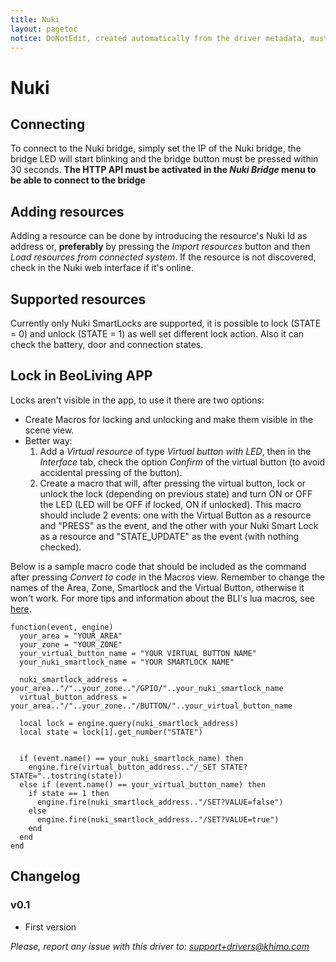 ```yaml
---
title: Nuki
layout: pagetoc
notice: DoNotEdit, created automatically from the driver metadata, must be updated on the driver itself
---
```

# Nuki 

## Connecting
To connect to the Nuki bridge, simply set the IP of the Nuki bridge, the bridge LED will start blinking and the bridge button must be pressed within 30 seconds.
**The HTTP API must be activated in the *Nuki Bridge* menu to be able to connect to the bridge**


## Adding resources
Adding a resource can be done by introducing the resource's Nuki Id as address or, **preferably** by pressing the *Import resources* button and then *Load
resources from connected system*. If the resource is not discovered, check in the Nuki web interface if it's online.

## Supported resources
Currently only Nuki SmartLocks are supported, it is possible to lock (STATE = 0) and unlock (STATE = 1) as well set different lock action. Also it can check the battery, door and connection states.

## Lock in BeoLiving APP
Locks aren't visible in the app, to use it there are two options:
- Create Macros for locking and unlocking and make them visible in the scene view.
- Better way:
	1. Add a *Virtual resource* of type *Virtual button with LED*, then in the *Interface* tab, check the option *Confirm* of the virtual button (to avoid accidental pressing of the button).
	2. Create a macro that will, after pressing the virtual button, lock or unlock the lock (depending on previous state) and turn ON or OFF the LED (LED will be OFF if locked, ON if unlocked). 
	This macro should include 2 events: one with the Virtual Button as a resource and "PRESS" as the event, and the other with your Nuki Smart Lock as a resource and "STATE_UPDATE" as the event (with nothing checked). 
	
Below is a sample macro code that should be included as the command after pressing *Convert to code* in the Macros view. Remember to change the names of the Area, Zone, Smartlock and the Virtual Button, otherwise it won't work. 
For more tips and information about the BLI's lua macros, see [here](../../bli-guides/manuals/howto-lua-macros).

	function(event, engine)
	  your_area = "YOUR_AREA"
	  your_zone = "YOUR_ZONE"
	  your_virtual_button_name = "YOUR VIRTUAL BUTTON NAME"
	  your_nuki_smartlock_name = "YOUR SMARTLOCK NAME"
	  
	  nuki_smartlock_address = your_area.."/"..your_zone.."/GPIO/"..your_nuki_smartlock_name
	  virtual_button_address = your_area.."/"..your_zone.."/BUTTON/"..your_virtual_button_name
	  
	  local lock = engine.query(nuki_smartlock_address)
	  local state = lock[1].get_number("STATE")
	  

	  if (event.name() == your_nuki_smartlock_name) then
	    engine.fire(virtual_button_address.."/_SET STATE?STATE="..tostring(state))
	  else if (event.name() == your_virtual_button_name) then
	    if state == 1 then
	      engine.fire(nuki_smartlock_address.."/SET?VALUE=false")
	    else
	      engine.fire(nuki_smartlock_address.."/SET?VALUE=true")
	    end
	  end
	end 


## Changelog

### v0.1
 - First version
  
*Please, report any issue with this driver to: support+drivers@khimo.com*
